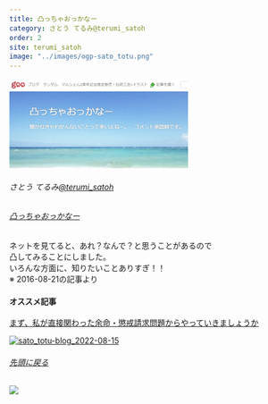```yaml
---
title: 凸っちゃおっかなー  
category: さとう てるみ@terumi_satoh  
order: 2  
site: terumi_satoh  
image: "../images/ogp-sato_totu.png"  
---
```

![sato_totu](../images/ogp-sato_totu.png)

###### さとう てるみ[@terumi_satoh](https://twitter.com/terumi_satoh)

###### [凸っちゃおっかなー](https://blog.goo.ne.jp/terumi_satoh)  

ネットを見てると、あれ？なんで？と思うことがあるので  
凸してみることにしました。  
いろんな方面に、知りたいことありすぎ！！  
※ 2016-08-21の記事より  

#### オススメ記事

[まず、私が直接関わった余命・懲戒請求問題からやっていきましょうか](https://blog.goo.ne.jp/terumi_satoh/e/e55b70dc9fa01f9a79088246c3ad9059)

[![sato_totu-blog_2022-08-15](../../images/sato_totu-blog_2022-08-15.png)](https://blog.goo.ne.jp/terumi_satoh/e/e55b70dc9fa01f9a79088246c3ad9059)

###### [先頭に戻る](#top)
![](//placehold.it/800x600)
